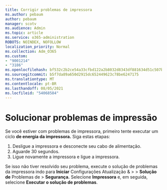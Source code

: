 ```yaml
---
title: Corrigir problemas de impressora
ms.author: pebaum
author: pebaum
manager: scotv
ms.audience: Admin
ms.topic: article
ms.service: o365-administration
ROBOTS: NOINDEX, NOFOLLOW
localization_priority: Normal
ms.collection: Adm_O365
ms.custom:
- "9001214"
- "3186"
ms.openlocfilehash: bf532c2b2ce54a33cfbd122a2b8032d8343df881634d51c507b3c743d7ed1d6c
ms.sourcegitcommit: b5f7da89a650d2915dc652449623c78be6247175
ms.translationtype: MT
ms.contentlocale: pt-BR
ms.lasthandoff: 08/05/2021
ms.locfileid: "54068584"
---
```

# <a name="troubleshoot-your-printer"></a>Solucionar problemas de impressão

Se você estiver com problemas de impressora, primeiro tente executar um ciclo **de energia da impressora.** Siga estas etapas:

1. Desligue a impressora e desconecte seu cabo de alimentação.
2. Aguarde 30 segundos.
3. Ligue novamente a impressora e ligue a impressora.

Se isso não tiver resolvido seu problema, execute o solução de problemas da impressora indo para **Iniciar** Configurações Atualização &  >    >  **Solução de** Problemas de  >  **Segurança.** Selecione **Impressora** e, em seguida, selecione **Executar o solução de problemas**.